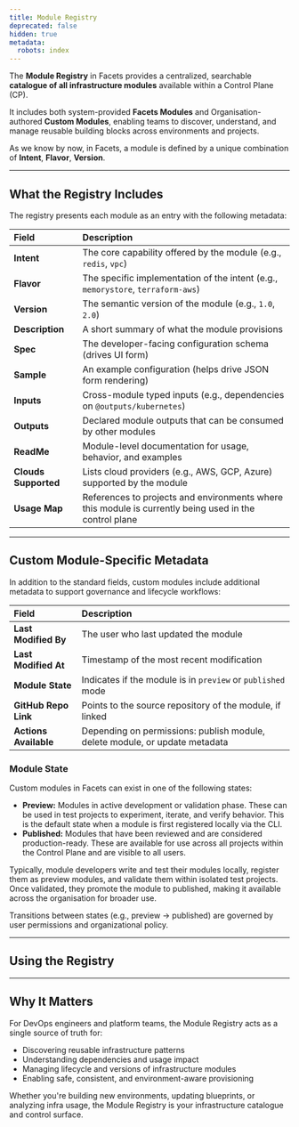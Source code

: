 ```yaml
---
title: Module Registry
deprecated: false
hidden: true
metadata:
  robots: index
---
```

The **Module Registry** in Facets provides a centralized, searchable **catalogue of all infrastructure modules** available within a Control Plane (CP).

It includes both system-provided **Facets Modules** and Organisation-authored **Custom Modules**, enabling teams to discover, understand, and manage reusable building blocks across environments and projects.

As we know by now, in Facets, a module is defined by a unique combination of **Intent**, **Flavor**, **Version**.

***

## What the Registry Includes

The registry presents each module as an entry with the following metadata:

| Field                | Description                                                                                            |
| :------------------- | :----------------------------------------------------------------------------------------------------- |
| **Intent**           | The core capability offered by the module (e.g., `redis`, `vpc`)                                       |
| **Flavor**           | The specific implementation of the intent (e.g., `memorystore`, `terraform-aws`)                       |
| **Version**          | The semantic version of the module (e.g., `1.0`, `2.0`)                                                |
| **Description**      | A short summary of what the module provisions                                                          |
| **Spec**             | The developer-facing configuration schema (drives UI form)                                             |
| **Sample**           | An example configuration (helps drive JSON form rendering)                                             |
| **Inputs**           | Cross-module typed inputs (e.g., dependencies on `@outputs/kubernetes`)                                |
| **Outputs**          | Declared module outputs that can be consumed by other modules                                          |
| **ReadMe**           | Module-level documentation for usage, behavior, and examples                                           |
| **Clouds Supported** | Lists cloud providers (e.g., AWS, GCP, Azure) supported by the module                                  |
| **Usage Map**        | References to projects and environments where this module is currently being used in the control plane |

***

## Custom Module-Specific Metadata

In addition to the standard fields, custom modules include additional metadata to support governance and lifecycle workflows:

| Field                 | Description                                                                 |
| :-------------------- | :-------------------------------------------------------------------------- |
| **Last Modified By**  | The user who last updated the module                                        |
| **Last Modified At**  | Timestamp of the most recent modification                                   |
| **Module State**      | Indicates if the module is in `preview` or `published` mode                 |
| **GitHub Repo Link**  | Points to the source repository of the module, if linked                    |
| **Actions Available** | Depending on permissions: publish module, delete module, or update metadata |

### Module State

Custom modules in Facets can exist in one of the following states:

* **Preview:** Modules in active development or validation phase. These can be used in test projects to experiment, iterate, and verify behavior. This is the default state when a module is first registered locally via the CLI.
* **Published:** Modules that have been reviewed and are considered production-ready. These are available for use across all projects within the Control Plane and are visible to all users.

Typically, module developers write and test their modules locally, register them as preview modules, and validate them within isolated test projects. Once validated, they promote the module to published, making it available across the organisation for broader use.

Transitions between states (e.g., preview → published) are governed by user permissions and organizational policy.

***

## Using the Registry

<Embed typeOfEmbed="jsfiddle" url="https://app.storylane.io/demo/6gwzush2jfz6" html="%3Ciframe%20class%3D%22embedly-embed%22%20src%3D%22%2F%2Fcdn.embedly.com%2Fwidgets%2Fmedia.html%3Furl%3Dhttps%253A%252F%252Fapp.storylane.io%252Fdemo%252F6gwzush2jfz6%26type%3Dtext%252Fhtml%26schema%3Dstorylane%26display_name%3DStorylane%26src%3Dhttps%253A%252F%252Fapp.storylane.io%252Fdemo%252F6gwzush2jfz6%22%20width%3D%22750%22%20height%3D%22449%22%20scrolling%3D%22no%22%20title%3D%22Storylane%20embed%22%20frameborder%3D%220%22%20allow%3D%22autoplay%3B%20fullscreen%3B%20encrypted-media%3B%20picture-in-picture%3B%22%20allowfullscreen%3D%22true%22%3E%3C%2Fiframe%3E" href="https://app.storylane.io/demo/6gwzush2jfz6" providerUrl="https://www.storylane.io" providerName="Storylane" />

***

## Why It Matters

For DevOps engineers and platform teams, the Module Registry acts as a single source of truth for:

* Discovering reusable infrastructure patterns
* Understanding dependencies and usage impact
* Managing lifecycle and versions of infrastructure modules
* Enabling safe, consistent, and environment-aware provisioning

Whether you're building new environments, updating blueprints, or analyzing infra usage, the Module Registry is your infrastructure catalogue and control surface.